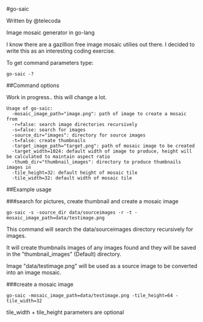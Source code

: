 #go-saic

Written by @telecoda

Image mosaic generator in go-lang

I know there are a gazillion free image mosaic utilies out there.  I decided to write this as an interesting coding exercise.

To get command parameters type:

    go-saic -?

##Command options

Work in progress.. this will change a lot.

    Usage of go-saic:
      -mosaic_image_path="image.png": path of image to create a mosaic from
      -r=false: search image directories recursively
      -s=false: search for images
      -source_dir="images": directory for source images
      -t=false: create thumbnails
      -target_image_path="target.png": path of mosaic image to be created
      -target_width=1024: default width of image to produce, height will be calculated to maintain aspect ratio
      -thumb_dir="thumbnail_images": directory to produce thumbnails images in
      -tile_height=32: default height of mosaic tile
      -tile_width=32: default width of mosaic tile
    

##Example usage

###search for pictures, create thumbnail and create a mosaic image

    go-saic -s -source_dir data/sourceimages -r -t -mosaic_image_path=data/testimage.png
    
This command will search the data/sourceimages directory recursively for images.

It will create thumbnails images of any images found and they will be saved in the "thumbnail_images" (Default) directory.

Image "data/testimage.png" will be used as a source image to be converted into an image mosaic.

###create a mosaic image


    go-saic -mosaic_image_path=data/testimage.png -tile_height=64 -tile_width=32 
    
    
tile_width + tile_height parameters are optional